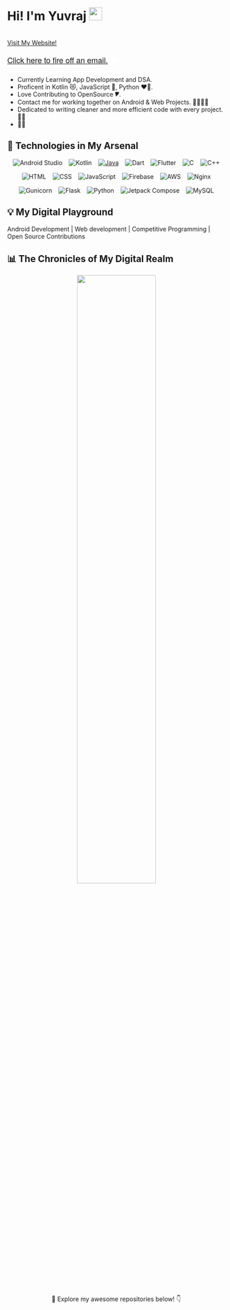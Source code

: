 # Hi! I'm Yuvraj <img src="https://github.com/yuvrajsinghgmx/yuvrajsinghgmx/blob/main/Resources/Hi.gif" width="30">

<br>
<a href="https://yuvrajsingh.tech/" >Visit My Website!</a>
<p align="left" class="classy-sentence" style="font-family: 'Helvetica Neue', Helvetica, Arial, sans-serif; font-size: 18px; color: #ffffff;"><a href="mailto:yuvrajsinghgmx@gmail.com">Click here to fire off an email.</a> 🕊️</p>

- Currently Learning App Development and DSA.
- Proficent in Kotlin 😻, JavaScript 💌, Python ❤️‍🔥.
- Love Contributing to OpenSource 🎔.
- Contact me for working together on Android & Web Projects. 🫱🏻‍🫲🏼
- Dedicated to writing cleaner and more efficient code with every project. 🧑‍💻
- 🧑‍🎨

<!-- <a href="https://yuvrajsinghgmx.github.io">Discover more on my website!</a> -->

## 🚀 Technologies in My Arsenal

<div style="display: flex; justify-content: center; gap: 15px; flex-wrap: wrap;">
  <a href="https://developer.android.com/studio" style="text-decoration: none;">
    <img src="https://img.shields.io/badge/Android%20Studio-3DDC84?style=for-the-badge&logo=android-studio&logoColor=white" alt="Android Studio">
  </a>
  <a href="https://kotlinlang.org/" style="text-decoration: none;">
    <img src="https://img.shields.io/badge/Kotlin-0095D5?style=for-the-badge&logo=kotlin&logoColor=white" alt="Kotlin">
  </a>
  <a href="https://www.java.com/">
  <img src="https://img.shields.io/badge/Java-007396?style=for-the-badge&logo=java&logoColor=white" alt="Java">
  </a>
    <a href="https://dart.dev/" style="text-decoration: none;">
    <img src="https://img.shields.io/badge/Dart-0175C2?style=for-the-badge&logo=dart&logoColor=white" alt="Dart">
  </a>
  <a href="https://flutter.dev/" style="text-decoration: none;">
    <img src="https://img.shields.io/badge/Flutter-02569B?style=for-the-badge&logo=flutter&logoColor=white" alt="Flutter">
  </a>
  <a href="https://en.cppreference.com/" style="text-decoration: none;">
    <img src="https://img.shields.io/badge/C-A8B9CC?style=for-the-badge&logo=c&logoColor=white" alt="C">
  </a>
  <a href="https://www.cplusplus.com/" style="text-decoration: none;">
    <img src="https://img.shields.io/badge/C++-00599C?style=for-the-badge&logo=c%2B%2B&logoColor=white" alt="C++">
  </a>
  <a href="https://developer.mozilla.org/en-US/docs/Web/HTML" style="text-decoration: none;">
    <img src="https://img.shields.io/badge/HTML-E34F26?style=for-the-badge&logo=html5&logoColor=white" alt="HTML">
  </a>
  <a href="https://developer.mozilla.org/en-US/docs/Web/CSS" style="text-decoration: none;">
    <img src="https://img.shields.io/badge/CSS-1572B6?style=for-the-badge&logo=css3&logoColor=white" alt="CSS">
  </a>
  <a href="https://developer.mozilla.org/en-US/docs/Web/JavaScript" style="text-decoration: none;">
    <img src="https://img.shields.io/badge/JavaScript-F7DF1E?style=for-the-badge&logo=javascript&logoColor=white" alt="JavaScript">
  </a>
  <a href="https://firebase.google.com/" style="text-decoration: none;">
    <img src="https://img.shields.io/badge/Firebase-FFCA28?style=for-the-badge&logo=firebase&logoColor=white" alt="Firebase">
  </a>
  <a href="https://aws.amazon.com/" style="text-decoration: none;">
    <img src="https://img.shields.io/badge/AWS-232F3E?style=for-the-badge&logo=Amazon Web Services&logoColor=white" alt="AWS">
</a>
<a href="https://nginx.org/" style="text-decoration: none;">
    <img src="https://img.shields.io/badge/Nginx-009639?style=for-the-badge&logo=nginx&logoColor=white" alt="Nginx">
</a>
<a href="https://gunicorn.org/" style="text-decoration: none;">
    <img src="https://img.shields.io/badge/Gunicorn-0B4B6E?style=for-the-badge&logo=gunicorn&logoColor=white" alt="Gunicorn">
</a>
<a href="https://flask.palletsprojects.com/" style="text-decoration: none;">
    <img src="https://img.shields.io/badge/Flask-000000?style=for-the-badge&logo=flask&logoColor=white" alt="Flask">
</a>
<a href="https://www.python.org/" style="text-decoration: none;">
    <img src="https://img.shields.io/badge/Python-3776AB?style=for-the-badge&logo=python&logoColor=white" alt="Python">
</a>
<a href="https://developer.android.com/jetpack/compose" style="text-decoration: none;">
    <img src="https://img.shields.io/badge/Jetpack%20Compose-03DAC5?style=for-the-badge&logo=android&logoColor=white" alt="Jetpack Compose">
</a>
<a href="https://www.mysql.com/" style="text-decoration: none;">
    <img src="https://img.shields.io/badge/MySQL-4479A1?style=for-the-badge&logo=mysql&logoColor=white" alt="MySQL">
</a>

</div>

## 💡 My Digital Playground

Android Development | Web development | Competitive Programming | Open Source Contributions

## 📊 The Chronicles of My Digital Realm

<p align="center">
  <!-- <img align="left" width="35%" src="https://github.com/yuvrajsinghgmx/yuvrajsinghgmx/blob/main/Resources/yuvrajisbusy.gif"> 
  <img align="left" width="48%" src="https://github-readme-stats.vercel.app/api/top-langs/?username=yuvrajsinghgmx&show_icons=true&theme=highcontrast&layout=compact">
   <img width="48%%" src="https://leetcard.jacoblin.cool/qomfortzone?theme=dark&font=Baloo%20Bhaijaan%202&ext=heatmap"> -->
</p>
<p align="center">
  <img align="center" src="https://github-readme-stats.vercel.app/api?username=yuvrajsinghgmx&show_icons=true&theme=highcontrast" width="60%">
  <!-- <img src="https://github-readme-streak-stats.herokuapp.com/?user=yuvrajsinghgmx&theme=highcontrast" width="48%"> -->
</p>
<!-- 
<p align="left"> <img src="https://komarev.com/ghpvc/?username=yuvrajsinghgmx&label=Profile%20views&color=0e75b6&style=flat" alt="Yuvraj Singh" /> </p> -->
<!-- 
## 📬 Connect with the Sorcerer

  <a href="https://twitter.com/yuvrajsinghgmx" rel="nofollow">
    <img alt="Twitter" src="https://img.shields.io/badge/Twitter-1DA1F2?style=for-the-badge&logo=Twitter&logoColor=white">
  </a>
  <a href="https://www.linkedin.com/in/yuvrajsinghgmx/" rel="nofollow">
    <img alt="LinkedIn" src="https://img.shields.io/badge/LinkedIn-0077B5?style=for-the-badge&logo=LinkedIn&logoColor=white">
  </a>
  <a href="https://discord.com/users/yuvrajsinghgmx" rel="nofollow">
    <img alt="Discord" src="https://img.shields.io/badge/Discord-5865F2?style=for-the-badge&logo=Discord&<p align="center">logoColor=white">
  </a>
</p> -->

<p align="center">
  🌟 Explore my awesome repositories below! 👇
</p>
